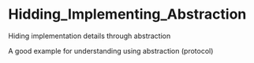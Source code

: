 # Hidding_Implementing_Abstraction
Hiding implementation details through abstraction

A good example for understanding using abstraction (protocol)
